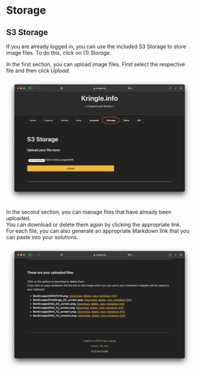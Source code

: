 # Storage

## S3 Storage

If you are already logged in, you can use the included S3 Storage to store image files. To do this, click on (1) *Storage*.  

In the first section, you can upload image files. First select the respective file and then click *Upload*.  

![Storage upload](./img/storage_upload.png)

In the second section, you can manage files that have already been uploaded.  
You can download or delete them again by clicking the appropriate link.  
For each file, you can also generate an appropriate Markdown link that you can paste into your solutions.  

![Storage edit](./img/storage_edit.png)
